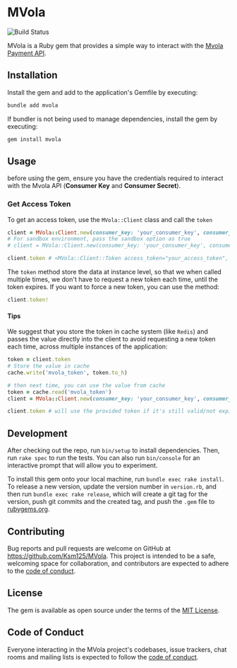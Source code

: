 # MVola

![Build Status](https://github.com/Ksm125/mvola/actions/workflows/ci.yml/badge.svg)

MVola is a Ruby gem that provides a simple way to interact with the [Mvola Payment API](https://mvola.mg/).

## Installation

Install the gem and add to the application's Gemfile by executing:

```bash
bundle add mvola
```

If bundler is not being used to manage dependencies, install the gem by executing:

```bash
gem install mvola
```

## Usage

before using the gem, ensure you have the credentials required to interact with the Mvola API (**Consumer Key** and **Consumer Secret**).

### Get Access Token

To get an access token, use the `MVola::Client` class and call the `token`

```ruby
client = MVola::Client.new(consumer_key: 'your_consumer_key', consumer_secret: 'your_consumer_secret')
# For sandbox environment, pass the sandbox option as true
# client = MVola::Client.new(consumer_key: 'your_consumer_key', consumer_secret: 'your_consumer_secret', sandbox: true)

client.token # <MVola::Client::Token access_token="your_access_token", token_type="Bearer", expires_at=2024-12-30 16:19:42 +0100, scope="EXT_INT_MVOLA_SCOPE">
```

The `token` method store the data at instance level, so that we when called multiple times, we don't have to request a new token each time, until the token expires.
If you want to force a new token, you can use the method:
```ruby
client.token!
```

#### Tips

We suggest that you store the token in cache system (like `Redis`) and passes the value directly into the client to avoid requesting a new token each time, across multiple instances of the application:
```ruby
token = client.token
# Store the value in cache
cache.write('mvola_token', token.to_h)

# then next time, you can use the value from cache
token = cache.read('mvola_token')
client = MVola::Client.new(consumer_key: 'your_consumer_key', consumer_secret: 'your_consumer_secret', token: token)

client.token # will use the provided token if it's still valid/not expired
```

## Development

After checking out the repo, run `bin/setup` to install dependencies. Then, run `rake spec` to run the tests.
You can also run `bin/console` for an interactive prompt that will allow you to experiment.

To install this gem onto your local machine, run `bundle exec rake install`.
To release a new version, update the version number in `version.rb`, and then run `bundle exec rake release`, which will create a git tag for the version, push git commits and the created tag, and push the `.gem` file to [rubygems.org](https://rubygems.org).

## Contributing

Bug reports and pull requests are welcome on GitHub at https://github.com/Ksm125/MVola.
This project is intended to be a safe, welcoming space for collaboration, and contributors are expected to adhere to the [code of conduct](https://github.com/Ksm125/MVola/blob/main/CODE_OF_CONDUCT.md).

## License

The gem is available as open source under the terms of the [MIT License](https://opensource.org/licenses/MIT).

## Code of Conduct

Everyone interacting in the MVola project's codebases, issue trackers, chat rooms and mailing lists is expected to follow the [code of conduct](https://github.com/[USERNAME]/MVola/blob/main/CODE_OF_CONDUCT.md).
